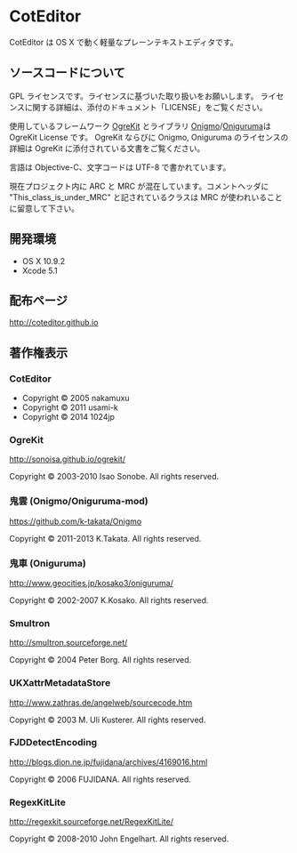 
CotEditor
=============================
CotEditor は OS X で動く軽量なプレーンテキストエディタです。


ソースコードについて
-----------------------------
GPL ライセンスです。ライセンスに基づいた取り扱いをお願いします。
ライセンスに関する詳細は、添付のドキュメント「LICENSE」をご覧ください。

使用しているフレームワーク [OgreKit](http://sonoisa.github.io/ogrekit/) とライブラリ [Onigmo](https://github.com/k-takata/Onigmo)/[Oniguruma](http://www.geocities.jp/kosako3/oniguruma/)は OgreKit License です。
OgreKit ならびに Onigmo, Oniguruma のライセンスの詳細は OgreKit に添付されている文書をご覧ください。

言語は Objective-C、文字コードは UTF-8 で書かれています。

現在プロジェクト内に ARC と MRC が混在しています。コメントヘッダに "This_class_is_under_MRC" と記されているクラスは MRC が使われいることに留意して下さい。


開発環境
-----------------------------
- OS X 10.9.2
- Xcode 5.1


配布ページ
-----------------------------
<http://coteditor.github.io>


著作権表示
-----------------------------
### CotEditor
- Copyright © 2005 nakamuxu
- Copyright © 2011 usami-k
- Copyright © 2014 1024jp

### OgreKit
<http://sonoisa.github.io/ogrekit/>

Copyright © 2003-2010 Isao Sonobe. All rights reserved.

### 鬼雲 (Onigmo/Oniguruma-mod)
<https://github.com/k-takata/Onigmo>

Copyright © 2011-2013  K.Takata. All rights reserved. 

### 鬼車 (Oniguruma)
<http://www.geocities.jp/kosako3/oniguruma/>

Copyright © 2002-2007  K.Kosako. All rights reserved.

### Smultron
<http://smultron.sourceforge.net/>

Copyright © 2004 Peter Borg. All rights reserved.

### UKXattrMetadataStore
<http://www.zathras.de/angelweb/sourcecode.htm>

Copyright © 2003 M. Uli Kusterer. All rights reserved.

### FJDDetectEncoding
<http://blogs.dion.ne.jp/fujidana/archives/4169016.html>

Copyright © 2006 FUJIDANA. All rights reserved.

### RegexKitLite
<http://regexkit.sourceforge.net/RegexKitLite/>

Copyright © 2008-2010 John Engelhart. All rights reserved.
